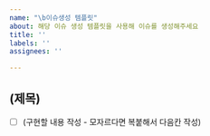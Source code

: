 ```yaml
---
name: "\b이슈생성 템플릿"
about: 해당 이슈 생성 템플릿을 사용해 이슈를 생성해주세요
title: ''
labels: ''
assignees: ''

---
```


## (제목)
- [ ] (구현할 내용 작성 - 모자르다면 복붙해서 다음칸 작성)

